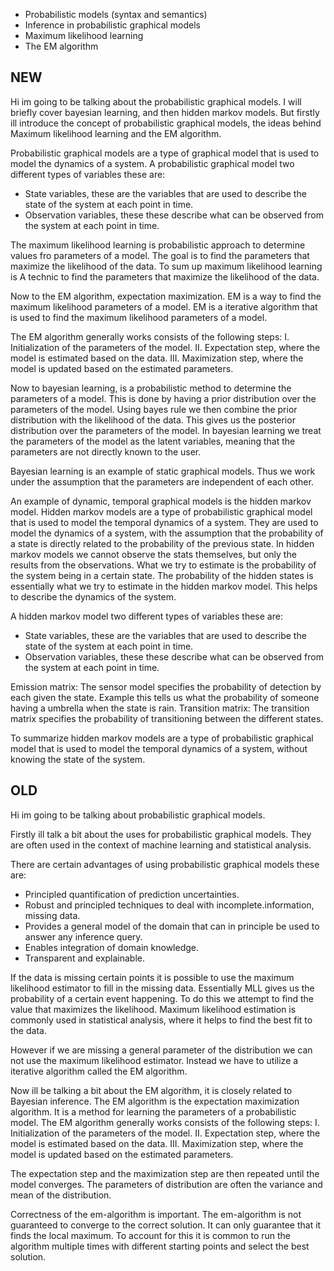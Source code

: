 - Probabilistic models (syntax and semantics)
- Inference in probabilistic graphical models
- Maximum likelihood learning
- The EM algorithm 

## NEW
Hi im going to be talking about the probabilistic graphical models. 
I will briefly cover bayesian learning, and then hidden markov models.
But firstly ill introduce the concept of probabilistic graphical models, the ideas behind Maximum likelihood learning and the EM algorithm.

Probabilistic graphical models are a type of graphical model that is used to model the dynamics of a system. A probabilistic graphical model two different types of variables these are: 
- State variables, these are the variables that are used to describe the state of the system at each point in time.
- Observation variables, these these describe what can be observed from the system at each point in time.

The maximum likelihood learning is probabilistic approach to determine values fro parameters of a model. The goal is to find the parameters that maximize the likelihood of the data. To sum up maximum likelihood learning is A technic to find the parameters that maximize the likelihood of the data. 

Now to the EM algorithm, expectation maximization. EM is a way to find the maximum likelihood parameters of a model. EM is a iterative algorithm that is used to find the maximum likelihood parameters of a model.

The EM algorithm generally works consists of the following steps:
I. Initialization of the parameters of the model.
II. Expectation step, where the model is estimated based on the data.
III. Maximization step, where the model is updated based on the estimated parameters.

Now to bayesian learning, is a probabilistic method to determine the parameters of a model. 
This is done by having a prior distribution over the parameters of the model. Using bayes rule we then combine the prior distribution with the likelihood of the data. This gives us the posterior distribution over the parameters of the model. In bayesian learning we treat the parameters of the model as the latent variables, meaning that the parameters are not directly known to the user. 

Bayesian learning is an example of static graphical models. Thus we work under the assumption that the parameters are independent of each other.

An example of dynamic, temporal graphical models is the hidden markov model.
Hidden markov models are a type of probabilistic graphical model that is used to model the temporal dynamics of a system.
They are used to model the dynamics of a system, with the assumption that the probability of a state is directly related to the probability of the previous state.
In hidden markov models we cannot observe the stats themselves, but only the results from the observations. What we try to estimate is the probability of the system being in a certain state. The probability of the hidden states is essentially what we try to estimate in the hidden markov model. This helps to describe the dynamics of the system.

A hidden markov model two different types of variables these are:
- State variables, these are the variables that are used to describe the state of the system at each point in time.
- Observation variables, these these describe what can be observed from the system at each point in time.

Emission matrix: The sensor model specifies the probability of detection by each given the state. Example this tells us what the probability of someone having a umbrella when the state is rain.
Transition matrix: The transition matrix specifies the probability of transitioning between the different states.

To summarize hidden markov models are a type of probabilistic graphical model that is used to model the temporal dynamics of a system, without knowing the state of the system.




## OLD
Hi im going to be talking about probabilistic graphical models. 

Firstly ill talk a bit about the uses for probabilistic graphical models. They are often used in the context of machine learning and statistical analysis.

There are certain advantages of using probabilistic graphical models these are:
- Principled quantification of prediction uncertainties.
- Robust and principled techniques to deal with incomplete.information, missing
data.
- Provides a general model of the domain that can in principle be used to answer
any inference query.
- Enables integration of domain knowledge.
- Transparent and explainable.

If the data is missing certain points it is possible to use the maximum likelihood estimator to fill in the missing data. Essentially MLL gives us the probability of a certain event happening. To do this we attempt to find the value that maximizes the likelihood. Maximum likelihood estimation is commonly used in statistical analysis, where it helps to find the best fit to the data.

However if we are missing a general parameter of the distribution we can not use the maximum likelihood estimator. Instead we have to utilize a iterative algorithm called the EM algorithm.

Now ill be talking a bit about the EM algorithm, it is closely related to Bayesian inference.
The EM algorithm is the expectation maximization algorithm. It is a method for learning the parameters of a probabilistic model. 
The EM algorithm generally works consists of the following steps:
I. Initialization of the parameters of the model.
II. Expectation step, where the model is estimated based on the data.
III. Maximization step, where the model is updated based on the estimated parameters.

The expectation step and the maximization step are then repeated until the model converges. The parameters of distribution are often the variance and mean of the distribution.

Correctness of the em-algorithm is important. The em-algorithm is not guaranteed to converge to the correct solution. It can only guarantee that it finds the local maximum. To account for this it is common to run the algorithm multiple times with different starting points and select the best solution.  
